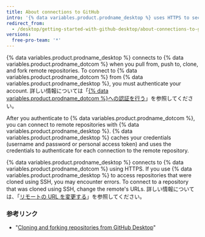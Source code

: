 ```yaml
---
title: About connections to GitHub
intro: '{% data variables.product.prodname_desktop %} uses HTTPS to securely exchange data with {% data variables.product.prodname_dotcom %}.'
redirect_from:
  - /desktop/getting-started-with-github-desktop/about-connections-to-github
versions:
  free-pro-team: '*'
---
```


{% data variables.product.prodname_desktop %} connects to {% data variables.product.prodname_dotcom %} when you pull from, push to, clone, and fork remote repositories. To connect to {% data variables.product.prodname_dotcom %} from {% data variables.product.prodname_desktop %}, you must authenticate your account. 詳しい情報については「[{% data variables.product.prodname_dotcom %}への認証を行う](/desktop/getting-started-with-github-desktop/authenticating-to-github)」を参照してください。

After you authenticate to {% data variables.product.prodname_dotcom %}, you can connect to remote repositories with {% data variables.product.prodname_desktop %}. {% data variables.product.prodname_desktop %} caches your credentials (username and password or personal access token) and uses the credentials to authenticate for each connection to the remote repository.

{% data variables.product.prodname_desktop %} connects to {% data variables.product.prodname_dotcom %} using HTTPS. If you use {% data variables.product.prodname_desktop %} to access repositories that were cloned using SSH, you may encounter errors. To connect to a repository that was cloned using SSH, change the remote's URLs. 詳しい情報については、「[リモートの URL を変更する](/github/using-git/changing-a-remotes-url)」を参照してください。

### 参考リンク
- "[Cloning and forking repositories from GitHub Desktop](/desktop/contributing-and-collaborating-using-github-desktop/cloning-and-forking-repositories-from-github-desktop)"
